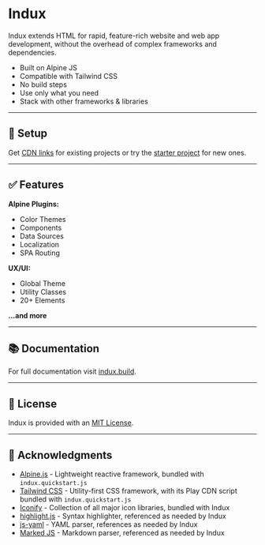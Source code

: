 # Indux

Indux extends HTML for rapid, feature-rich website and web app development, without the overhead of complex frameworks and dependencies.

- Built on Alpine JS
- Compatible with Tailwind CSS
- No build steps
- Use only what you need
- Stack with other frameworks & libraries

---

## 🏁 Setup

Get <a href="https://indux.build/getting-started/setup" target="_blank">CDN links</a> for existing projects or try the <a href="https://indux.build/getting-started/starter-project" target="_blank">starter project</a> for new ones.

---

## ✅ Features

**Alpine Plugins:**
- Color Themes
- Components
- Data Sources
- Localization
- SPA Routing

**UX/UI:**
- Global Theme
- Utility Classes
- 20+ Elements

**...and more**

---

## 📚 Documentation

For full documentation visit <a href="https://indux.build" target="_blank">indux.build</a>.

---

## 📄 License

Indux is provided with an [MIT License](/blob/main/LICENSE.md).

---

## 🙏 Acknowledgments

- [Alpine.js](https://alpinejs.dev) - Lightweight reactive framework, bundled with `indux.quickstart.js`
- [Tailwind CSS](https://tailwindcss.com) - Utility-first CSS framework, with its Play CDN script bundled with `indux.quickstart.js`
- [Iconify](https://iconify.design) - Collection of all major icon libraries, bundled with Indux
- [highlight.js](https://highlightjs.org) - Syntax highlighter, referenced as needed by Indux
- [js-yaml](https://nodeca.github.io/js-yaml) - YAML parser, references as needed by Indux
- [Marked JS](https://marked.js.org) - Markdown parser, referenced as needed by Indux
